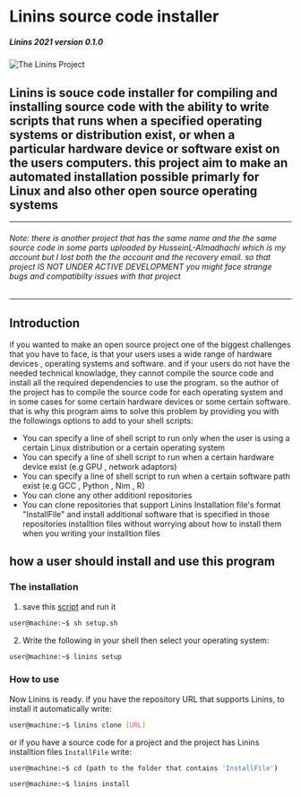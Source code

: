 # Linins source code installer
##### Linins 2021 version 0.1.0 

![The Linins Project](https://raw.githubusercontent.com/Hussein-L-AlMadhachi/Linins/main/Linins_logo.png)

Linins is souce code installer for compiling and installing source code with the ability to write scripts that runs when a specified operating systems or distribution exist, or when a particular hardware device or software exist on the users computers. this project aim to make an automated installation possible primarly for Linux and also other open source operating systems
---
___
###### Note: there is another project that has the same name and the the same source code in some parts uploaded by HusseinL-Almadhachi which is my account but I lost both the the account and the recovery email. so that project IS NOT UNDER ACTIVE DEVELOPMENT you might face strange bugs and compatibilty issues with that project
___

## Introduction

if you wanted to make an open source project one of the biggest challenges that you have to face, is that your users uses a wide range of hardware devices , operating systems and software. and if your users do not have the needed technical knowladge, they cannot compile the source code and install all the required dependencies to use the program. so the author of the project has to compile the source code for each operating system and in some cases for some certain hardware devices or some certain software. that is why this program aims to solve this problem by providing you with the followings options to add to your shell scripts:


* You can specify a line of shell script to run only when the user is using a certain Linux distribution or a certain operating system
* You can specify a line of shell script to run when a certain hardware device exist (e.g GPU , network adaptors)
* You can specify a line of shell script to run when a certain software path exist (e.g GCC , Python , Nim , R)
* You can clone any other additionl repositories
* You can clone repositories that support Linins Installation file's format "InstallFile" and install additional software that is specified in those repositories installtion files without worrying about how to install them when you writing your installtion files

## how a user should install and use this program


### The installation

1. save this [script](https://raw.githubusercontent.com/Hussein-L-AlMadhachi/Linins/main/setup.sh) and run it
``` bash
user@machine:~$ sh setup.sh
```

2. Write the following in your shell then select your operating system:

``` bash
user@machine:~$ linins setup
```
### How to use

Now Linins is ready. if you have the repository URL that supports Linins, to install it automatically write:

``` bash
user@machine:~$ linins clone [URL]
```

or if you have a source code for a project and the project has Linins installtion files `InstallFile` write:

``` bash
user@machine:~$ cd (path to the folder that contains 'InstallFile')

```

``` bash
user@machine:~$ linins install
```
